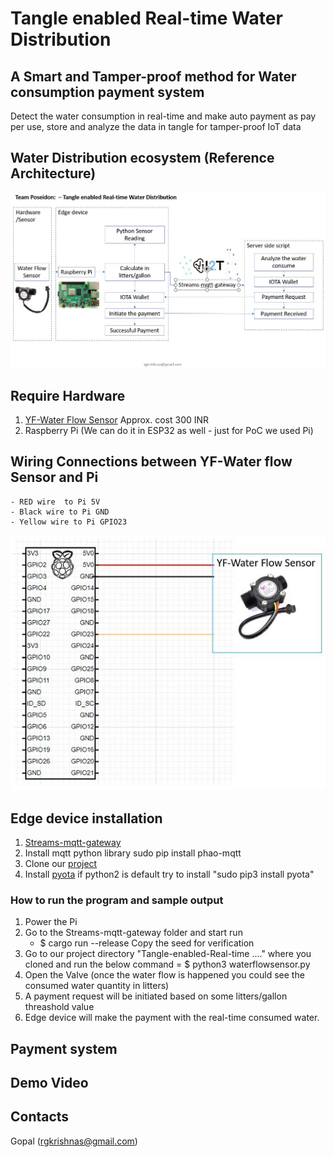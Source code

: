 # Tangle enabled Real-time Water Distribution
## A Smart and Tamper-proof method for Water consumption payment system
Detect the water consumption in real-time and make auto payment as pay per use, store and analyze the data in tangle for tamper-proof IoT data
## Water Distribution ecosystem (Reference Architecture)
![Architecture](images/flow_diagram.JPG)

## Require Hardware
  1. [YF-Water Flow Sensor](https://robu.in/product/yf-s201-water-flow-measurement-sensor-with-1-30liter-min-flow-rate-2/?gclid=Cj0KCQiAkuP9BRCkARIsAKGLE8UxgRBkIr7N0A73nVRC6L-rj1wSw8ms-no1rjBF1aaWUuvCUBeDVyIaAiO2EALw_wcB)
     Approx. cost 300 INR
  2. Raspberry Pi (We can do it in ESP32 as well - just for PoC we used Pi)

## Wiring Connections between YF-Water flow Sensor and Pi
    - RED wire  to Pi 5V
    - Black wire to Pi GND
    - Yellow wire to Pi GPIO23
![Wiring Diagram](images/Pi2WaterFlowSensor.JPG)
## Edge device installation
   1. [Streams-mqtt-gateway](https://github.com/iot2tangle/Streams-mqtt-gateway)
   2. Install mqtt python library
       sudo pip install phao-mqtt
   3. Clone our [project](https://github.com/rgkrishnas/Tangle-enabled-Real-time-Water-Distribution)
   4. Install [pyota](https://github.com/iotaledger/iota.py) if python2 is default try to install "sudo pip3 install pyota"
   
### How to run the program and sample output
1. Power the Pi 
2. Go to the Streams-mqtt-gateway folder and start run
   - $ cargo run --release
   Copy the seed for verification
3. Go to our project directory "Tangle-enabled-Real-time ...." where you cloned and run the below command
   = $ python3 waterflowsensor.py
4. Open the Valve (once the water flow is happened you could see the consumed water quantity in litters)
5. A payment request will be initiated based on some litters/gallon threashold value
6. Edge device will make the payment with the real-time consumed water.

## Payment system

## Demo Video

## Contacts
Gopal (rgkrishnas@gmail.com)
